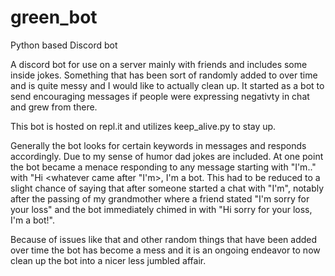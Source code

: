 # green_bot
Python based Discord bot

A discord bot for use on a server mainly with friends and includes some inside jokes. Something that has been sort of randomly added to over time and is quite messy and I would like to actually clean up. It started as a bot to send encouraging messages if people were expressing negativty in chat and grew from there.

This bot is hosted on repl.it and utilizes keep_alive.py to stay up.

Generally the bot looks for certain keywords in messages and responds accordingly. Due to my sense of humor dad jokes are included. At one point the bot became a menace responding to any message starting with "I'm.." with "Hi <whatever came after "I'm>, I'm a bot. This had to be reduced to a slight chance of saying that after someone started a chat with "I'm", notably after the passing of my grandmother where a friend stated "I'm sorry for your loss" and the bot immediately chimed in with "Hi sorry for your loss, I'm a bot!".

Because of issues like that and other random things that have been added over time the bot has become a mess and it is an ongoing endeavor to now clean up the bot into a nicer less jumbled affair.